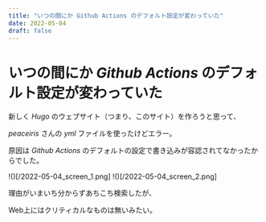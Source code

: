 ```yaml
---
title: "いつの間にか Github Actions のデフォルト設定が変わっていた"
date: 2022-05-04
draft: false
---
```


# いつの間にか _Github Actions_ のデフォルト設定が変わっていた

新しく _Hugo_ のウェブサイト（つまり、このサイト）を作ろうと思って、

_peaceiris_ さんの _yml_ ファイルを使ったけどエラー。

原因は _Github Actions_ のデフォルトの設定で書き込みが容認されてなかったからでした。

!()[/2022-05-04_screen_1.png]
!()[/2022-05-04_screen_2.png]

理由がいまいち分からずあちこち検索したが、

Web上にはクリティカルなものは無いみたい。
